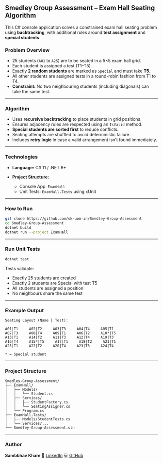 
## Smedley Group Assessment – Exam Hall Seating Algorithm

This C# console application solves a constrained exam hall seating problem using **backtracking**, with additional rules around **test assignment** and **special students**.

### Problem Overview

* 25 students (`A01` to `A25`) are to be seated in a 5×5 exam hall grid.
* Each student is assigned a test (T1–T5).
* Exactly **2 random students** are marked as `Special` and must take **T5**.
* All other students are assigned tests in a round-robin fashion from T1 to T4.
* **Constraint:** No two neighbouring students (including diagonals) can take the same test.

---

### Algorithm

* Uses **recursive backtracking** to place students in grid positions.
* Ensures adjacency rules are respected using an `IsValid` method.
* **Special students are sorted first** to reduce conflicts.
* Seating attempts are shuffled to avoid deterministic failure.
* Includes **retry logic** in case a valid arrangement isn't found immediately.

---

### Technologies

* **Language:** C# 11 / .NET 8+
* **Project Structure:**

  * Console App: `ExamHall`
  * Unit Tests: `ExamHall.Tests` using xUnit

---

### How to Run

```bash
git clone https://github.com/sk-uom-in/Smedley-Group-Assessment
cd Smedley-Group-Assessment
dotnet build
dotnet run --project ExamHall
```

---

### Run Unit Tests

```bash
dotnet test
```

Tests validate:

* Exactly 25 students are created
* Exactly 2 students are Special with test T5
* All students are assigned a position
* No neighbours share the same test

---

### Example Output

```
Seating Layout (Name | Test):

A01|T1     A02|T2     A03|T3     A04|T4     A05|T1     
A07|T3     A08|T4     A09|T1     A06|T2     A10*|T5     
A13|T1     A14|T2     A11|T3     A12|T4     A19|T3     
A16|T4     A15*|T5     A17|T1     A18|T2     A21|T1     
A25|T1     A22|T2     A20|T4     A23|T3     A24|T4     

* = Special student
```

---

### Project Structure

```
Smedley-Group-Assessment/
├── ExamHall/
│   ├── Models/
│   │   └── Student.cs
│   ├── Services/
│   │   ├── StudentFactory.cs
│   │   └── SeatingAssigner.cs
│   └── Program.cs
├── ExamHall.Tests/
│   ├── Models/StudentTests.cs
│   └── Services/...
└── Smedley-Group-Assessment.sln
```

---

### Author

**Sambbhav Khare**
🔗 [LinkedIn](https://www.linkedin.com/in/khare-sambbhav)
💻 [GitHub](https://github.com/sk-uom-in)



